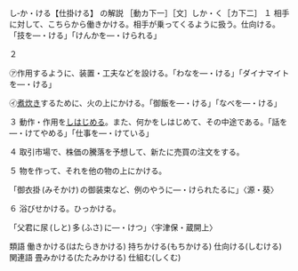 し‐か・ける【仕掛ける】 の解説
［動カ下一］［文］しか・く［カ下二］
１ 相手に対して、こちらから働きかける。相手が乗ってくるように扱う。仕向ける。「技を―・ける」「けんかを―・けられる」

２

㋐作用するように、装置・工夫などを設ける。「わなを―・ける」「ダイナマイトを―・ける」

㋑[煮炊き](%E3%81%AB%E3%81%9F%E3%81%8D%EF%BC%88%E7%85%AE%E7%82%8A%E3%81%8D%EF%BC%89)するために、火の上にかける。「御飯を―・ける」「なべを―・ける」

３ 動作・作用を[しはじめる](しはじめる（し始める）)。また、何かをしはじめて、その中途である。「話を―・けてやめる」「仕事を―・けている」

４ 取引市場で、株価の騰落を予想して、新たに売買の注文をする。

５ 物を作って、それを他の物の上にかける。

「御衣掛 (みそかけ) の御装束など、例のやうに―・けられたるに」〈源・葵〉

６ 浴びせかける。ひっかける。

「父君に尿 (しと) 多 (ふさ) に―・けつ」〈宇津保・蔵開上〉

類語
働きかける(はたらきかける) 持ちかける(もちかける) 仕向ける(しむける)
関連語
畳みかける(たたみかける) 仕組む(しくむ)